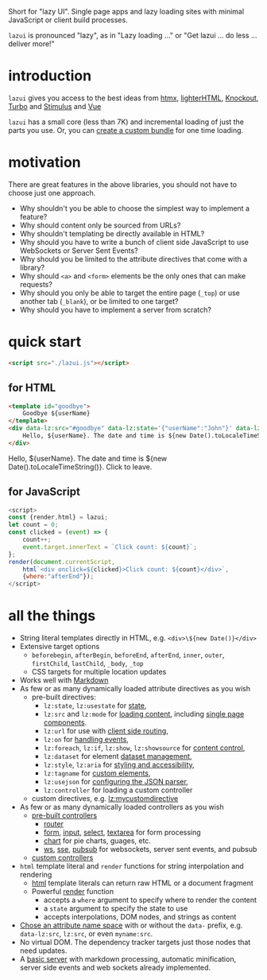 <script src='https://www.unpkg.com/@anywhichway/lazui@0.0.10-a' autofocus 
    data-lz:usejson="https://esm.sh/json5" 
    data-lz:userouter="https://esm.sh/hono" 
    data-lz:options="{userouter:{importName:'Hono',isClass:true,allowRemote:true}}">
</script>
<title>lazui: Web UI's with less work</title>
<div data-lz:src="./docs/header.html"></div>

Short for &quot;lazy UI&quot;. Single page apps and lazy loading sites with minimal JavaScript or client build processes.

`lazui` is pronounced &quot;lazy&quot;, as in &quot;Lazy loading &period;&period;&period;&quot; or &quot;Get lazui &period;&period;&period; do less
&period;&period;&period; deliver more!&quot;

# introduction

`lazui` gives you access to the best ideas from [htmx](https://htmx.org/), [lighterHTML](https://github.com/WebReflection/lighterhtml),  [Knockout](https://knockoutjs.com/), [Turbo](https://turbo.hotwired.dev/) and [Stimulus](https://stimulus.hotwired.dev/) and [Vue](https://vuejs.org/)

`lazui` has a small core (less than 7K) and incremental loading of just the parts you use. Or, you can [create a custom bundle](./lazui.md/#creating-a-custom-bundle) for one time loading.

# motivation

There are great features in the above libraries, you should not have to choose just one approach.

- Why shouldn't you be able to choose the simplest way to implement a feature?
- Why should content only be sourced from URLs?
- Why shouldn't templating be directly available in HTML?
- Why should you have to write a bunch of client side JavaScript to use WebSockets or Server Sent Events?
- Why should you be limited to the attribute directives that come with a library?
- Why should `<a>` and `<form>` elements be the only ones that can make requests?
- Why should you only be able to target the entire page (`_top`) or use another tab (`_blank`), or be limited to one target?
- Why should you have to implement a server from scratch?

# quick start

```html
<script src="./lazui.js"></script>
```

## for HTML

```html
<template id="goodbye">
    Goodbye ${userName}
</template>
<div data-lz:src="#goodbye" data-lz:state='{"userName":"John"}' data-lz:on="click dispatch:load" data-lz:target="outer">
    Hello, ${userName}. The date and time is ${new Date().toLocaleTimeString()}. Click to leave.
</div>
```

<template id="goodbye">
    Goodbye ${userName}!
</template>
<div data-lz:src="#goodbye" data-lz:state='{"userName":"John"}' data-lz:on="click dispatch:load" data-lz:target="outer">
    Hello, ${userName}. The date and time is ${new Date().toLocaleTimeString()}. Click to leave.
</div>

## for JavaScript

```javascript
<script>
const {render,html} = lazui;
let count = 0;
const clicked = (event) => {
    count++;
    event.target.innerText = `Click count: ${count}`;
};
render(document.currentScript,
    html`<div onclick=${clicked}>Click count: ${count}</div>`,
    {where:"afterEnd"});
</script>
```

<script>
const {render,html} = lazui;
let count = 0;
const clicked = (event) => {
    count++;
    event.target.innerText = `Click count: ${count}`;
};
render(document.currentScript, html`<div onclick=${clicked}>Click count: ${count}</div>`,{where:"afterEnd"});
</script>


# all the things

- String literal templates directly in HTML, e.g. `<div>\${new Date()}</div>`
- Extensive target options
    - `beforebegin`, `afterBegin`, `beforeEnd`, `afterEnd`, `inner`,
      `outer`, `firstChild`, `lastChild`, `_body`, `_top`
    - CSS targets for multiple location updates
- Works well with [Markdown](./lazui.md/#working-with-markdown)
- As few or as many dynamically loaded attribute directives as you wish
    - pre-built directives:
        - `lz:state`, `lz:usestate` for [state](docs/lazui.md#using-state),
        - `lz:src` and `lz:mode` for [loading content](./lazui#loading-content), including [single page components](./lazui#single-page-components).
        - `lz:url` for use with [client side routing](./lazui#client-side-routing),
        - `lz:on` for [handling events](./lazui#handling-events),
        - `lz:foreach`, `lz:if`, `lz:show`, `lz:showsource` for [content control](./lazui#content-control),
        - `lz:dataset` for element [dataset management](./lazui#dataset-management),
        - `lz:style`, `lz:aria` for [styling and accessibility](./lazui#styling-and-accessibility),
        - `lz:tagname` for [custom elements](./lazui#creating-custom-elements),
        - `lz:usejson` for [configuring the JSON parser](./lazui#configuring-the-json-parser),
        - `lz:controller` for loading a custom controller
    - custom directives, e.g. [lz:mycustomdirective](./lazui#creating-custom-attribute-directives)
- As few or as many dynamically loaded controllers as you wish
    - [pre-built controllers](pre-built-controllers)
        - [router](./lazui#treating-elements-as-files)
        - [form](./lazui#form), [input](./lazui#input), [select](./lazui#select), [textarea](./lazui#textarea) for form processing
        - [chart](./lazui#charts) for pie charts, guages, etc.
        - [ws](./lazui#web-sockets), [sse](./lazui#server-sent-events), [pubsub](./lazui#pubsub) for websockets, server sent events, and pubsub
    - [custom controllers](./lazui#defining-custom-controllers)
- `html` template literal and `render` functions for string interpolation and rendering
    - [html](./lazui#html) template literals can return raw HTML or a document fragment
    - Powerful [render](./lazui#render) function
        - accepts a `where` argument to specify where to render the content
        - a `state` argument to specify the state to use
        - accepts interpolations, DOM nodes, and strings as content
- [Chose an attribute name space]() with or without the `data-` prefix, e.g. `data-lz:src`, `lz:src`, or even `myname:src`.
- No virtual DOM. The dependency tracker targets just those nodes that need updates.
- A [basic server](docs/lazui.md#basic-server) with markdown processing, automatic minification, server side events and web sockets already implemented.